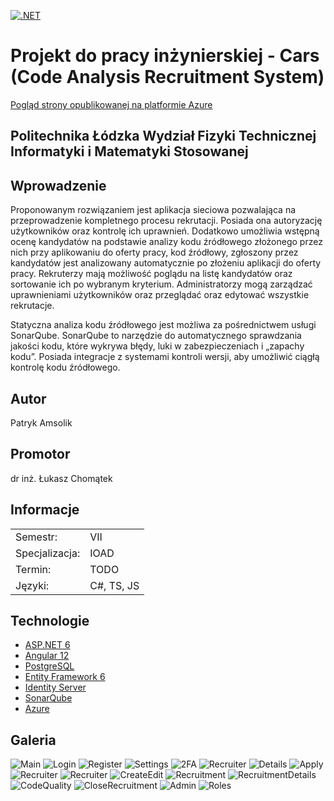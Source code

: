 [![.NET](https://github.com/pamsolik/diploma/actions/workflows/dotnet.yml/badge.svg)](https://github.com/pamsolik/diploma/actions/workflows/dotnet.yml)

# Projekt do pracy inżynierskiej - Cars (Code Analysis Recruitment System)

[Pogląd strony opublikowanej na platformie Azure](https://cars-pamsolik.azurewebsites.net/)

## Politechnika Łódzka Wydział Fizyki Technicznej Informatyki i Matematyki Stosowanej

## Wprowadzenie
Proponowanym rozwiązaniem jest aplikacja sieciowa pozwalająca na przeprowadzenie kompletnego procesu rekrutacji. Posiada ona autoryzację użytkowników oraz kontrolę ich uprawnień. Dodatkowo umożliwia wstępną ocenę kandydatów na podstawie analizy kodu źródłowego złożonego przez nich przy aplikowaniu do oferty pracy, kod źródłowy, zgłoszony przez kandydatów jest analizowany automatycznie po złożeniu aplikacji do oferty pracy. Rekruterzy mają możliwość poglądu na listę kandydatów oraz sortowanie ich po wybranym kryterium. Administratorzy mogą zarządzać uprawnieniami użytkowników oraz przeglądać oraz edytować wszystkie rekrutacje.

Statyczna analiza kodu źródłowego jest możliwa za pośrednictwem usługi SonarQube. 
SonarQube to narzędzie do automatycznego sprawdzania jakości kodu, które wykrywa błędy, luki w zabezpieczeniach i „zapachy kodu”. Posiada integracje z systemami kontroli wersji, aby umożliwić ciągłą kontrolę kodu źródłowego. 


## Autor

Patryk Amsolik

## Promotor

dr inż. Łukasz Chomątek

## Informacje


|              |              |
| ------------ | ------------ |
| Semestr: | VII |
| Specjalizacja: | IOAD |
| Termin: | TODO |
| Języki: | C#, TS, JS |

## Technologie


* [ASP.NET 6](https://dotnet.microsoft.com/en-us/apps/aspnet)
* [Angular 12](https://angular.io/)
* [PostgreSQL](https://www.postgresql.org/)
* [Entity Framework 6](https://docs.microsoft.com/en-us/ef/ef6/)
* [Identity Server](https://duendesoftware.com/)
* [SonarQube](https://www.sonarqube.org/)
* [Azure](https://azure.microsoft.com/en-us/)


## Galeria
![Main](./img/Main.jpg)
![Login](./img/Login.jpg)
![Register](./img/Register.jpg)
![Settings](./img/Settings.jpg)
![2FA](./img/2FA.jpg)
![Recruiter](./img/Recruiter.jpg)
![Details](./img/Details.jpg)
![Apply](./img/Apply.jpg)
![Recruiter](./img/Recruiter.jpg)
![Recruiter](./img/Recruiter.jpg)
![CreateEdit](./img/CreateEdit.jpg)
![Recruitment](./img/Recruitment.jpg)
![RecruitmentDetails](./img/RecruitmentDetails.jpg)
![CodeQuality](./img/CodeQuality.jpg)
![CloseRecruitment](./img/CloseRecruitment.jpg)
![Admin](./img/Admin.jpg)
![Roles](./img/Roles.jpg)
